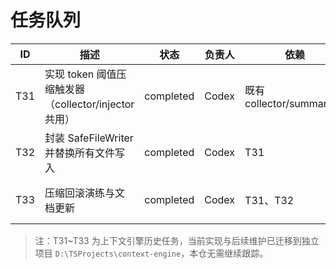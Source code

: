 # 任务队列

| ID | 描述 | 状态 | 负责人 | 依赖 | 验收标准 |
| --- | --- | --- | --- | --- | --- |
| T31 | 实现 token 阈值压缩触发器（collector/injector 共用） | completed | Codex | 既有 collector/summarizer | 当会话 ≥320k token 自动裁剪，并在 SummaryBundle 标注 totalTokens/compressedAt |
| T32 | 封装 SafeFileWriter 并替换所有文件写入 | completed | Codex | T31 | state/audit/会话写入均使用安全写入，异常不破坏原文件 |
| T33 | 压缩回滚演练与文档更新 | completed | Codex | T31、T32 | 完成一次压缩→注入→回滚演练并更新 README/verification |

> 注：T31~T33 为上下文引擎历史任务，当前实现与后续维护已迁移到独立项目 `D:\TSProjects\context-engine`，本仓无需继续跟踪。
